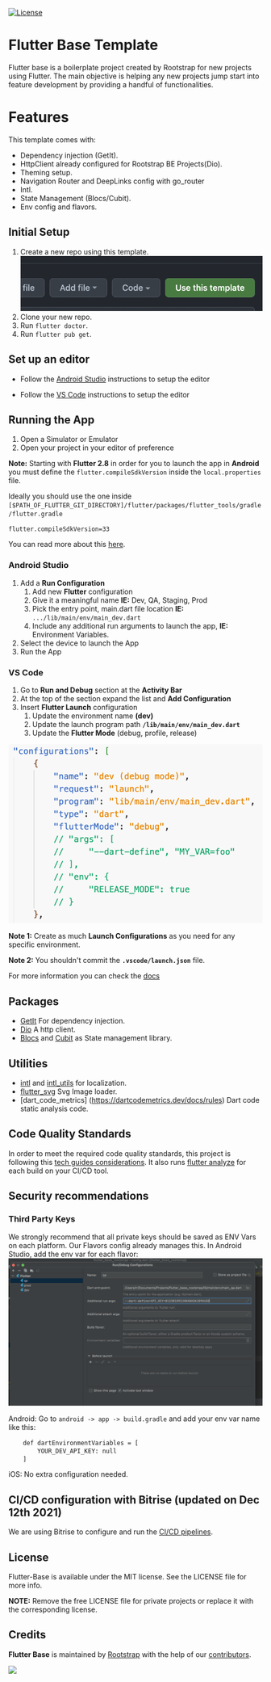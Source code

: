 [![License](https://img.shields.io/github/license/rootstrap/ios-base.svg)](https://github.com/rootstrap/flutter-base/blob/master/LICENSE.md)

# Flutter Base Template

Flutter base is a boilerplate project created by Rootstrap for new projects using Flutter. The main
objective is helping any new projects jump start into feature development by providing a handful of
functionalities.

# Features

This template comes with:

- Dependency injection (GetIt).
- HttpClient already configured for Rootstrap BE Projects(Dio).
- Theming setup.
- Navigation Router and DeepLinks config with go_router
- Intl.
- State Management (Blocs/Cubit).
- Env config and flavors.

## Initial Setup

1. Create a new repo using this template.
   ![template](template.png)
2. Clone your new repo.
3. Run `flutter doctor`.
4. Run `flutter pub get`.

## Set up an editor

- Follow the [Android Studio](https://docs.flutter.dev/get-started/editor?tab=androidstudio) instructions to setup the editor

- Follow the [VS Code](https://docs.flutter.dev/get-started/editor?tab=vscode) instructions to setup the editor

## Running the App

1. Open a Simulator or Emulator
2. Open your project in your editor of preference

**Note:** Starting with **Flutter 2.8** in order for you to launch the app in **Android** you must define the `flutter.compileSdkVersion` inside the `local.properties` file.

Ideally you should use the one inside `[$PATH_OF_FLUTTER_GIT_DIRECTORY]/flutter/packages/flutter_tools/gradle/flutter.gradle`

```text
flutter.compileSdkVersion=33
```

You can read more about this [here](https://docs.page/bizz84/complete-flutter-course/faq/android-build-gradle-issues).

### Android Studio

1. Add a **Run Configuration**
    1. Add new **Flutter** configuration
    2. Give it a meaningful name **IE:** Dev, QA, Staging, Prod
    3. Pick the entry point, main.dart file location **IE:** ``.../lib/main/env/main_dev.dart``
    4. Include any additional run arguments to launch the app, **IE:** Environment Variables.
2. Select the device to launch the App
3. Run the App

### VS Code

1. Go to **Run and Debug** section at the **Activity Bar**
2. At the top of the section expand the list and **Add Configuration**
3. Insert **Flutter Launch** configuration
    1. Update the environment name **(dev)**
    2. Update the launch program path **``/lib/main/env/main_dev.dart``**
    3. Update the **Flutter Mode** (debug, profile, release)

![launch configuration example](vs-code-launch-configuration.png)

**Note 1:** Create as much **Launch Configurations** as you need for any specific environment.

**Note 2:** You shouldn't commit the **``.vscode/launch.json``** file.

For more information you can check the [docs](https://dartcode.org/docs/launch-configuration/)

## Packages

- [GetIt](https://pub.dev/packages/get_it) For dependency injection.
- [Dio](https://pub.dev/packages/dio) A http client.
- [Blocs](https://pub.dev/packages/bloc) and [Cubit](https://pub.dev/packages/flutter_bloc) as State
  management library.

## Utilities

- [intl](https://pub.dev/packages/intl) and [intl_utils](https://pub.dev/packages/intl_utils) for
  localization.
- [flutter_svg](https://pub.dev/packages/flutter_svg) Svg Image loader.
- [dart_code_metrics] (<https://dartcodemetrics.dev/docs/rules>) Dart code static analysis code.

## Code Quality Standards

In order to meet the required code quality standards, this project is following
this [tech guides considerations](https://github.com/rootstrap/tech-guides/blob/master/flutter/README.md).
It also runs [flutter analyze](https://dart.dev/tools/dart-analyze) for each build on your CI/CD tool.

## Security recommendations

### Third Party Keys

We strongly recommend that all private keys should be saved as ENV Vars on each platform. Our
Flavors config already manages this. In Android Studio, add the env var for each flavor:
![me](env_var_config.png)

Android: Go to `android -> app -> build.gradle` and add your env var name like this:

```
    def dartEnvironmentVariables = [
        YOUR_DEV_API_KEY: null
    ]
```

iOS: No extra configuration needed.

## CI/CD configuration with Bitrise (updated on Dec 12th 2021)

We are using Bitrise to configure and run
the [CI/CD pipelines](https://www.notion.so/rootstrap/Flutter-CI-CD-9a0a5957ee8442908fc00c3ea8f49bf1).

## License

Flutter-Base is available under the MIT license. See the LICENSE file for more info.

**NOTE:** Remove the free LICENSE file for private projects or replace it with the corresponding
license.

## Credits

**Flutter Base** is maintained by [Rootstrap](http://www.rootstrap.com) with the help of
our [contributors](https://github.com/rootstrap/flutter-base/contributors).

[<img src="https://s3-us-west-1.amazonaws.com/rootstrap.com/img/rs.png" width="100"/>](http://www.rootstrap.com)
